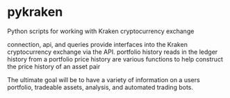 # pykraken
Python scripts for working with Kraken cryptocurrency exchange

connection, api, and queries provide interfaces into the Kraken cryptocurrency exchange via the API.
portfolio history reads in the ledger history from a portfolio
price history are various functions to help construct the price history of an asset pair


The ultimate goal will be to have a variety of information on a users portfolio, tradeable assets, analysis, and automated trading bots.
